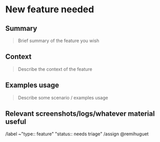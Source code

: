 # New feature needed

## Summary

> Brief summary of the feature you wish

## Context

> Describe the context of the feature

## Examples usage

> Describe some scenario / examples usage

## Relevant screenshots/logs/whatever material useful

/label ~"type:: feature" "status:: needs triage"
/assign @remihuguet 
